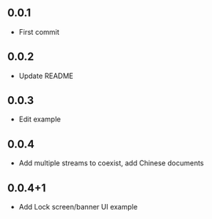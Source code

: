 ## 0.0.1

* First commit

## 0.0.2

* Update README

## 0.0.3

* Edit example

## 0.0.4

* Add multiple streams to coexist, add Chinese documents

## 0.0.4+1

* Add Lock screen/banner UI example
